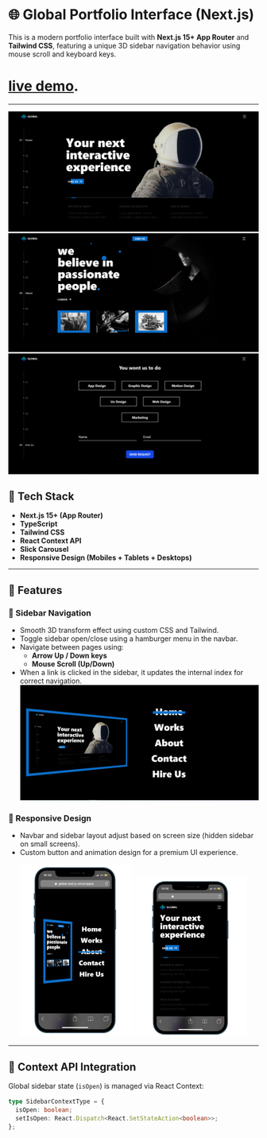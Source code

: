 # 🌐 Global Portfolio Interface (Next.js)

This is a modern portfolio interface built with **Next.js 15+ App Router** and **Tailwind CSS**, featuring a unique 3D sidebar navigation behavior using mouse scroll and keyboard keys.

# [live demo](https://global-next-js.vercel.app/).

---
![Add Product Preview](./public/preview/preview-1.png)
![Add Product Preview](./public/preview/preview-4.png)
![Add Product Preview](./public/preview/preview-6.png)

## 🚀 Tech Stack

- **Next.js 15+ (App Router)**
- **TypeScript**
- **Tailwind CSS**
- **React Context API**
- **Slick Carousel**
- **Responsive Design (Mobiles + Tablets + Desktops)**

---

## 🎯 Features

### 🔁 Sidebar Navigation

- Smooth 3D transform effect using custom CSS and Tailwind.
- Toggle sidebar open/close using a hamburger menu in the navbar.
- Navigate between pages using:
  - **Arrow Up / Down keys**
  - **Mouse Scroll (Up/Down)**
- When a link is clicked in the sidebar, it updates the internal index for correct navigation.
![Add Product Preview](./public/preview/preview-3.png)

### 📱 Responsive Design

- Navbar and sidebar layout adjust based on screen size (hidden sidebar on small screens).
- Custom button and animation design for a premium UI experience.
<p align="center">
  <img src="./public/preview/preview-5.png" width="45%" />
  <img src="./public/preview/preview-2.png" width="45%" />
</p>


---

## 🧠 Context API Integration

Global sidebar state (`isOpen`) is managed via React Context:

```ts
type SidebarContextType = {
  isOpen: boolean;
  setIsOpen: React.Dispatch<React.SetStateAction<boolean>>;
};
